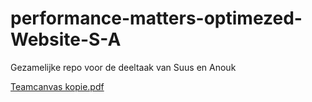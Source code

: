 # performance-matters-optimezed-Website-S-A
Gezamelijke repo voor de deeltaak van Suus en Anouk 

[Teamcanvas kopie.pdf](https://github.com/anoukbruinn/performance-matters-optimezed-Website-S-A/files/11261260/Teamcanvas.kopie.pdf)
